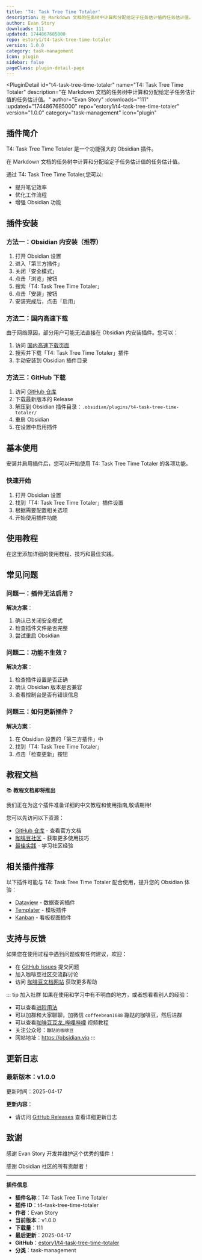 ```yaml
---
title: 'T4: Task Tree Time Totaler'
description: 在 Markdown 文档的任务树中计算和分配给定子任务估计值的任务估计值。
author: Evan Story
downloads: 111
updated: 1744867685000
repo: estory1/t4-task-tree-time-totaler
version: 1.0.0
category: task-management
icon: plugin
sidebar: false
pageClass: plugin-detail-page
---
```


<PluginDetail
  id="t4-task-tree-time-totaler"
  name="T4: Task Tree Time Totaler"
  description="在 Markdown 文档的任务树中计算和分配给定子任务估计值的任务估计值。"
  author="Evan Story"
  :downloads="111"
  :updated="1744867685000"
  repo="estory1/t4-task-tree-time-totaler"
  version="1.0.0"
  category="task-management"
  icon="plugin"
>

<!-- AUTO_GENERATED_START -->
## 插件简介

T4: Task Tree Time Totaler 是一个功能强大的 Obsidian 插件。

在 Markdown 文档的任务树中计算和分配给定子任务估计值的任务估计值。

通过 T4: Task Tree Time Totaler,您可以:

- 提升笔记效率
- 优化工作流程
- 增强 Obsidian 功能

<!-- AUTO_GENERATED_END -->

<!-- AUTO_GENERATED_START -->
## 插件安装

### 方法一：Obsidian 内安装（推荐）

1. 打开 Obsidian 设置
2. 进入「第三方插件」
3. 关闭「安全模式」
4. 点击「浏览」按钮
5. 搜索「T4: Task Tree Time Totaler」
6. 点击「安装」按钮
7. 安装完成后，点击「启用」

### 方法二：国内高速下载

由于网络原因，部分用户可能无法直接在 Obsidian 内安装插件。您可以：

1. 访问 [国内高速下载页面](/zh/documentation/obsidian-plugins-download.html)
2. 搜索并下载「T4: Task Tree Time Totaler」插件
3. 手动安装到 Obsidian 插件目录

### 方法三：GitHub 下载

1. 访问 [GitHub 仓库](https://github.com/estory1/t4-task-tree-time-totaler)
2. 下载最新版本的 Release
3. 解压到 Obsidian 插件目录：`.obsidian/plugins/t4-task-tree-time-totaler/`
4. 重启 Obsidian
5. 在设置中启用插件

## 基本使用

安装并启用插件后，您可以开始使用 T4: Task Tree Time Totaler 的各项功能。

### 快速开始

1. 打开 Obsidian 设置
2. 找到「T4: Task Tree Time Totaler」插件设置
3. 根据需要配置相关选项
4. 开始使用插件功能

<!-- AUTO_GENERATED_END -->

<!-- CUSTOM_CONTENT_START:tutorial -->
## 使用教程

在这里添加详细的使用教程、技巧和最佳实践。

<!-- CUSTOM_CONTENT_END:tutorial -->

<!-- SHARED_CONTENT_START -->
## 常见问题

### 问题一：插件无法启用？

**解决方案**：
1. 确认已关闭安全模式
2. 检查插件文件是否完整
3. 尝试重启 Obsidian

### 问题二：功能不生效？

**解决方案**：
1. 检查插件设置是否正确
2. 确认 Obsidian 版本是否兼容
3. 查看控制台是否有错误信息

### 问题三：如何更新插件？

**解决方案**：
1. 在 Obsidian 设置的「第三方插件」中
2. 找到「T4: Task Tree Time Totaler」
3. 点击「检查更新」按钮

## 教程文档

📚 **教程文档即将推出**

我们正在为这个插件准备详细的中文教程和使用指南,敬请期待!

您可以先访问以下资源：
- [GitHub 仓库](https://github.com/estory1/t4-task-tree-time-totaler) - 查看官方文档
- [咖啡豆社区](/zh/bases/) - 获取更多使用技巧
- [最佳实践](/zh/best-practices/) - 学习社区经验

## 相关插件推荐

以下插件可能与 T4: Task Tree Time Totaler 配合使用，提升您的 Obsidian 体验：

- [Dataview](/zh/plugins/dataview.html) - 数据查询插件
- [Templater](/zh/plugins/templater-obsidian.html) - 模板插件
- [Kanban](/zh/plugins/obsidian-kanban.html) - 看板视图插件

## 支持与反馈

如果您在使用过程中遇到问题或有任何建议，欢迎：

- 在 [GitHub Issues](https://github.com/estory1/t4-task-tree-time-totaler/issues) 提交问题
- 加入咖啡豆社区交流群讨论
- 访问 [咖啡豆文档网站](https://obsidian.vip) 获取更多帮助

::: tip 加入社群
如果在使用和学习中有不明白的地方，或者想看看别人的经验：
- 可以查看[进阶用法](/zh/advanced)
- 可以加群和大家聊聊，加微信 `coffeebean1688` 蹦跶的咖啡豆，然后进群
- 可以查看[咖啡豆豆龙_哔哩哔哩](https://space.bilibili.com/618777356) 视频教程
- 关注公众号：`蹦跶的咖啡豆`
- 网站地址：https://obsidian.vip
:::
<!-- SHARED_CONTENT_END -->

<!-- AUTO_GENERATED_START -->
## 更新日志

### 最新版本：v1.0.0

更新时间：2025-04-17

**更新内容**：
- 请访问 [GitHub Releases](https://github.com/estory1/t4-task-tree-time-totaler/releases) 查看详细更新日志

## 致谢

感谢 Evan Story 开发并维护这个优秀的插件！

感谢 Obsidian 社区的所有贡献者！

---

**插件信息**
- **插件名称**：T4: Task Tree Time Totaler
- **插件 ID**：t4-task-tree-time-totaler
- **作者**：Evan Story
- **当前版本**：v1.0.0
- **下载量**：111
- **最后更新**：2025-04-17
- **GitHub**：[estory1/t4-task-tree-time-totaler](https://github.com/estory1/t4-task-tree-time-totaler)
- **分类**：task-management
<!-- AUTO_GENERATED_END -->

</PluginDetail>

